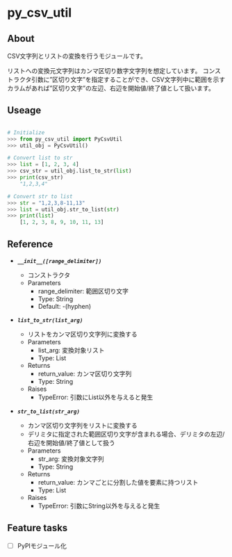 # py_csv_util

## About

CSV文字列とリストの変換を行うモジュールです。

リストへの変換元文字列はカンマ区切り数字文字列を想定しています。
コンストラクタ引数に”区切り文字”を指定することができ、CSV文字列中に範囲を示すカラムがあれば”区切り文字”の左辺、右辺を開始値/終了値として扱います。

## Useage

```Python

# Initialize
>>> from py_csv_util import PyCsvUtil
>>> util_obj = PyCsvUtil()

# Convert list to str
>>> list = [1, 2, 3, 4]
>>> csv_str = util_obj.list_to_str(list)
>>> print(csv_str)
    "1,2,3,4"

# Convert str to list
>>> str = "1,2,3,8-11,13"
>>> list = util_obj.str_to_list(str)
>>> print(list)
    [1, 2, 3, 8, 9, 10, 11, 13]
```

## Reference

- ***`__init__([range_delimiter])`***
  - コンストラクタ
  - Parameters
    - range_delimiter: 範囲区切り文字
    - Type: String
    - Default: -(hyphen)

- ***`list_to_str(list_arg)`***
  - リストをカンマ区切り文字列に変換する
  - Parameters
    - list_arg: 変換対象リスト
    - Type: List
  - Returns
    - return_value: カンマ区切り文字列
    - Type: String
  - Raises
    - TypeError: 引数にList以外を与えると発生

- ***`str_to_list(str_arg)`***
  - カンマ区切り文字列をリストに変換する
  - デリミタに指定された範囲区切り文字が含まれる場合、デリミタの左辺/右辺を開始値/終了値として扱う
  - Parameters
    - str_arg: 変換対象文字列
    - Type: String
  - Returns
    - return_value: カンマごとに分割した値を要素に持つリスト
    - Type: List
  - Raises
    - TypeError: 引数にString以外を与えると発生

## Feature tasks

- [ ] PyPIモジュール化